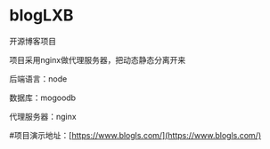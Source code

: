 # blogLXB
开源博客项目


项目采用nginx做代理服务器，把动态静态分离开来

后端语言：node

数据库：mogoodb

代理服务器：nginx



#项目演示地址：[https://www.blogls.com/](https://www.blogls.com/)

